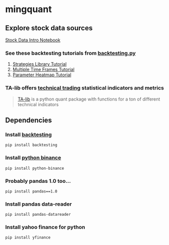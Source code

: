 # mingquant

## Explore stock data sources

[Stock Data Intro Notebook](https://github.com/mmingay2/mingquant/stocks/stock_data_sources.ipynb)

### See these backtesting tutorials from [backtesting.py](https://kernc.github.io/backtesting.py/)

1. [Strategies Library Tutorial](https://kernc.github.io/backtesting.py/doc/examples/Strategies%20Library.html)
2. [Multiple Time Frames Tutorial](https://kernc.github.io/backtesting.py/doc/examples/Multiple%20Time%20Frames.html)
3. [Parameter Heatmap Tutorial](https://kernc.github.io/backtesting.py/doc/examples/Parameter%20Heatmap.html)

### TA-lib offers [technical trading](https://www.investopedia.com/articles/trading/02/091802.asp) statistical indicators and metrics

> [TA-lib](http://mrjbq7.github.io/ta-lib/) is a python quant package with functions for a ton of different technical indicators

## Dependencies

### Install [backtesting](https://kernc.github.io/backtesting.py/)

```pip install backtesting```

### Install [python binance](https://python-binance.readthedocs.io/en/latest/) 

```pip install python-binance```

### Probably pandas 1.0 too...

```pip install pandas==1.0```

### Install pandas data-reader

```pip install pandas-datareader```

### Install yahoo finance for python

```pip install yfinance```

